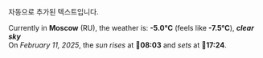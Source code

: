
자동으로 추가된 텍스트입니다.

<!--START_SECTION:weather:moscow-->
Currently in **Moscow** (RU), the weather is: **-5.0°C** (feels like **-7.5°C**), ***clear sky***<br/>
On *February 11, 2025*, the *sun rises* at 🌅**08:03** and *sets* at 🌇**17:24**.
<!--END_SECTION:weather-->

